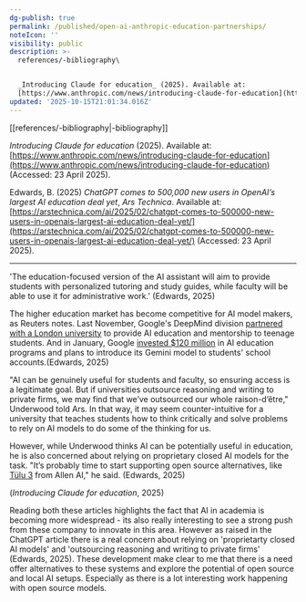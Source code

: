 ```yaml
---
dg-publish: true
permalink: /published/open-ai-anthropic-education-partnerships/
noteIcon: ''
visibility: public
description: >-
  references/-bibliography\


  _Introducing Claude for education_ (2025). Available at:
  [https://www.anthropic.com/news/introducing-claude-for-education](https://ww
updated: '2025-10-15T21:01:34.016Z'
---
```


[[references/-bibliography\|-bibliography]]

_Introducing Claude for education_ (2025). Available at: [https://www.anthropic.com/news/introducing-claude-for-education](https://www.anthropic.com/news/introducing-claude-for-education) (Accessed: 23 April 2025).

Edwards, B. (2025) _ChatGPT comes to 500,000 new users in OpenAI’s largest AI education deal yet_, _Ars Technica_. Available at: [https://arstechnica.com/ai/2025/02/chatgpt-comes-to-500000-new-users-in-openais-largest-ai-education-deal-yet/](https://arstechnica.com/ai/2025/02/chatgpt-comes-to-500000-new-users-in-openais-largest-ai-education-deal-yet/) (Accessed: 23 April 2025).

---

'The education-focused version of the AI assistant will aim to provide students with personalized tutoring and study guides, while faculty will be able to use it for administrative work.' (Edwards, 2025)

The higher education market has become competitive for AI model makers, as Reuters notes. Last November, Google's DeepMind division [partnered with a London university](https://www.reuters.com/technology/artificial-intelligence/british-pm-opens-google-backed-ai-campus-inspire-students-2024-11-27/) to provide AI education and mentorship to teenage students. And in January, Google [invested $120 million](https://www.reuters.com/technology/artificial-intelligence/google-pushes-global-agenda-educate-workers-lawmakers-ai-2025-01-25/) in AI education programs and plans to introduce its Gemini model to students' school accounts.(Edwards, 2025) 

"AI can be genuinely useful for students and faculty, so ensuring access is a legitimate goal. But if universities outsource reasoning and writing to private firms, we may find that we’ve outsourced our whole raison-d’être," Underwood told Ars. In that way, it may seem counter-intuitive for a university that teaches students how to think critically and solve problems to rely on AI models to do some of the thinking for us.

However, while Underwood thinks AI can be potentially useful in education, he is also concerned about relying on proprietary closed AI models for the task. "It’s probably time to start supporting open source alternatives, like [Tülu 3](https://allenai.org/blog/tulu-3) from Allen AI," he said. (Edwards, 2025) 

(_Introducing Claude for education_, 2025)

Reading both these articles highlights the fact that AI in academia is becoming more widespread - its also really interesting to see a strong push from these company to innovate in this area. However as raised in the ChatGPT article there is a real concern about relying on 'proprietarty closed AI models' and 'outsourcing reasoning and writing to private firms' (Edwards, 2025). These development make clear to me that there is a need  offer alternatives to these systems and explore the potential of open source and local AI setups. Especially as there is a lot interesting work happening with open source models.

